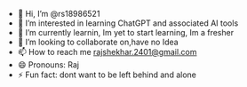 - 👋 Hi, I’m @rs18986521
- 👀 I’m interested in learning ChatGPT and associated AI tools
- 🌱 I’m currently learnin, Im yet to start learning, Im a fresher
- 💞️ I’m looking to collaborate on,have no Idea
- 📫 How to reach me rajshekhar.2401@gmail.com
- 😄 Pronouns: Raj
- ⚡ Fun fact: dont want to be left behind and alone

<!---
rs18986521/rs18986521 is a ✨ special ✨ repository because its `README.md` (this file) appears on your GitHub profile.
You can click the Preview link to take a look at your changes.
--->
